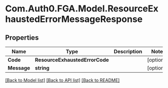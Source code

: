 # Com.Auth0.FGA.Model.ResourceExhaustedErrorMessageResponse

## Properties

Name | Type | Description | Notes
------------ | ------------- | ------------- | -------------
**Code** | **ResourceExhaustedErrorCode** |  | [optional] 
**Message** | **string** |  | [optional] 

[[Back to Model list]](../README.md#models) [[Back to API list]](../README.md#api-endpoints) [[Back to README]](../README.md)

